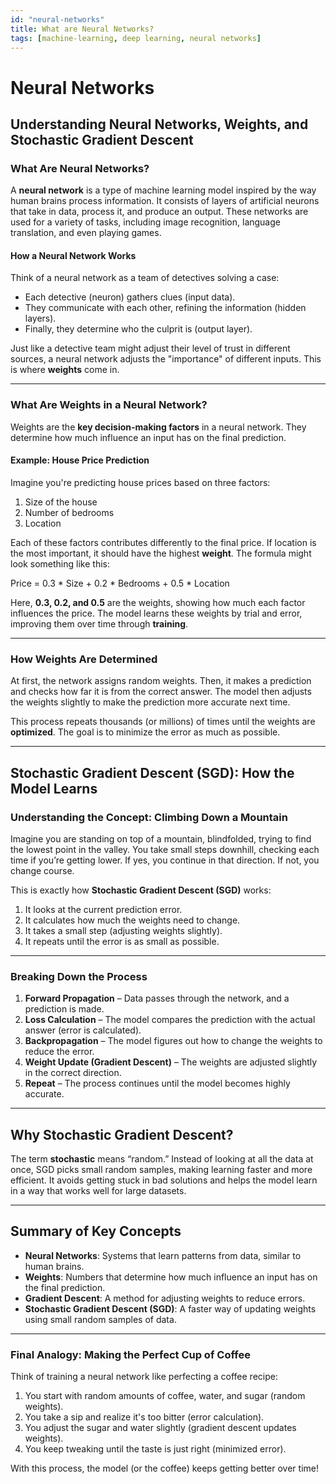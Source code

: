 ```yaml
---
id: "neural-networks"
title: What are Neural Networks?
tags: [machine-learning, deep learning, neural networks]
---
```

# Neural Networks

## Understanding Neural Networks, Weights, and Stochastic Gradient Descent

### What Are Neural Networks?

A **neural network** is a type of machine learning model inspired by the way human brains process information. It consists of layers of artificial neurons that take in data, process it, and produce an output. These networks are used for a variety of tasks, including image recognition, language translation, and even playing games.

#### How a Neural Network Works

Think of a neural network as a team of detectives solving a case:

- Each detective (neuron) gathers clues (input data).
- They communicate with each other, refining the information (hidden layers).
- Finally, they determine who the culprit is (output layer).

Just like a detective team might adjust their level of trust in different sources, a neural network adjusts the "importance" of different inputs. This is where **weights** come in.

---

### What Are Weights in a Neural Network?

Weights are the **key decision-making factors** in a neural network. They determine how much influence an input has on the final prediction.

#### Example: House Price Prediction

Imagine you're predicting house prices based on three factors:

1. Size of the house  
2. Number of bedrooms  
3. Location  

Each of these factors contributes differently to the final price. If location is the most important, it should have the highest **weight**. The formula might look something like this:

Price = 0.3 * Size + 0.2 * Bedrooms + 0.5 * Location


Here, **0.3, 0.2, and 0.5** are the weights, showing how much each factor influences the price. The model learns these weights by trial and error, improving them over time through **training**.

---

### How Weights Are Determined

At first, the network assigns random weights. Then, it makes a prediction and checks how far it is from the correct answer. The model then adjusts the weights slightly to make the prediction more accurate next time.

This process repeats thousands (or millions) of times until the weights are **optimized**. The goal is to minimize the error as much as possible.

---

## Stochastic Gradient Descent (SGD): How the Model Learns

### Understanding the Concept: Climbing Down a Mountain

Imagine you are standing on top of a mountain, blindfolded, trying to find the lowest point in the valley. You take small steps downhill, checking each time if you’re getting lower. If yes, you continue in that direction. If not, you change course.

This is exactly how **Stochastic Gradient Descent (SGD)** works:

1. It looks at the current prediction error.  
2. It calculates how much the weights need to change.  
3. It takes a small step (adjusting weights slightly).  
4. It repeats until the error is as small as possible.

---

### Breaking Down the Process

1. **Forward Propagation** – Data passes through the network, and a prediction is made.  
2. **Loss Calculation** – The model compares the prediction with the actual answer (error is calculated).  
3. **Backpropagation** – The model figures out how to change the weights to reduce the error.  
4. **Weight Update (Gradient Descent)** – The weights are adjusted slightly in the correct direction.  
5. **Repeat** – The process continues until the model becomes highly accurate.

---

## Why Stochastic Gradient Descent?

The term **stochastic** means “random.” Instead of looking at all the data at once, SGD picks small random samples, making learning faster and more efficient. It avoids getting stuck in bad solutions and helps the model learn in a way that works well for large datasets.

---

## Summary of Key Concepts

- **Neural Networks**: Systems that learn patterns from data, similar to human brains.  
- **Weights**: Numbers that determine how much influence an input has on the final prediction.  
- **Gradient Descent**: A method for adjusting weights to reduce errors.  
- **Stochastic Gradient Descent (SGD)**: A faster way of updating weights using small random samples of data.

---

### Final Analogy: Making the Perfect Cup of Coffee

Think of training a neural network like perfecting a coffee recipe:

1. You start with random amounts of coffee, water, and sugar (random weights).  
2. You take a sip and realize it's too bitter (error calculation).  
3. You adjust the sugar and water slightly (gradient descent updates weights).  
4. You keep tweaking until the taste is just right (minimized error).

With this process, the model (or the coffee) keeps getting better over time!
